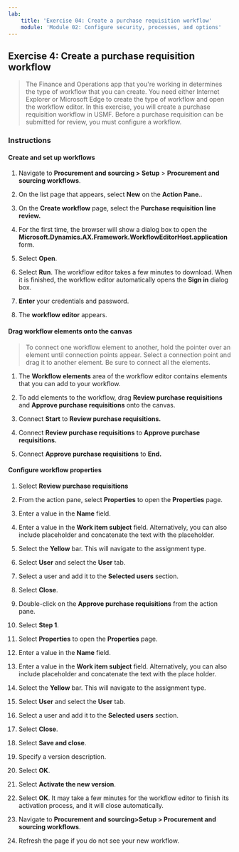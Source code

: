 ```yaml
---
lab:
    title: 'Exercise 04: Create a purchase requisition workflow'
    module: 'Module 02: Configure security, processes, and options'
---
```

## Exercise 4: Create a purchase requisition workflow

>   The Finance and Operations app that you're working in determines the type of
>   workflow that you can create. You need either Internet Explorer or Microsoft
>   Edge to create the type of workflow and open the workflow editor. In this
>   exercise, you will create a purchase requisition workflow in USMF. Before a
>   purchase requisition can be submitted for review, you must configure a
>   workflow.

### Instructions

#### Create and set up workflows

1.  Navigate to **Procurement and sourcing \> Setup** \> **Procurement and
    sourcing workflows**.

2.  On the list page that appears, select **New** on the **Action Pane**..

3.  On the **Create workflow** page, select the **Purchase requisition line
    review.**

4.  For the first time, the browser will show a dialog box to open the
    **Microsoft.Dynamics.AX.Framework.WorkflowEditorHost.application** form.

5.  Select **Open**.

6.  Select **Run**. The workflow editor takes a few minutes to download. When it
    is finished, the workflow editor automatically opens the **Sign in** dialog
    box.

7.  **Enter** your credentials and password.

8.  The **workflow editor** appears.

#### Drag workflow elements onto the canvas

>   To connect one workflow element to another, hold the pointer over an element
>   until connection points appear. Select a connection point and drag it to
>   another element. Be sure to connect all the elements.

1.  The **Workflow elements** area of the workflow editor contains elements that
    you can add to your workflow.

2.  To add elements to the workflow, drag **Review purchase requisitions** and
    **Approve purchase requisitions** onto the canvas.

3.  Connect **Start** to **Review purchase requisitions.**

4.  Connect **Review purchase requisitions** to **Approve purchase
    requisitions.**

5.  Connect **Approve purchase requisitions** to **End.**

#### Configure workflow properties

1.  Select **Review purchase requisitions**

2.  From the action pane, select **Properties** to open the **Properties** page.

3.  Enter a value in the **Name** field.

4.  Enter a value in the **Work item subject** field. Alternatively, you can
    also include placeholder and concatenate the text with the placeholder.

5.  Select the **Yellow** bar. This will navigate to the assignment type.

6.  Select **User** and select the **User** tab.

7.  Select a user and add it to the **Selected users** section.

8.  Select **Close**.

9.  Double-click on the **Approve purchase requisitions** from the action pane.

10. Select **Step 1**.

11. Select **Properties** to open the **Properties** page.

12. Enter a value in the **Name** field.

13. Enter a value in the **Work item subject** field. Alternatively, you can
    also include placeholder and concatenate the text with the place holder.

14. Select the **Yellow** bar. This will navigate to the assignment type.

15. Select **User** and select the **User** tab.

16. Select a user and add it to the **Selected users** section.

17. Select **Close**.

18. Select **Save and close**.

19. Specify a version description.

20. Select **OK**.

21. Select **Activate the new version**.

22. Select **OK**. It may take a few minutes for the workflow editor to finish
    its activation process, and it will close automatically.

23. Navigate to **Procurement and sourcing\>Setup \> Procurement and sourcing
    workflows**.

24. Refresh the page if you do not see your new workflow.
